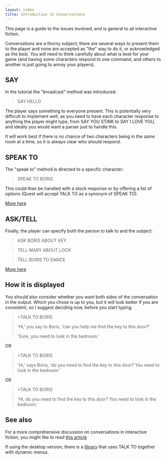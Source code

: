 ```yaml
---
layout: index
title: Introduction to Conversations
---
```


This page is a guide to the issues involved, and is general to all interactive fiction.

Conversations are a thorny subject; there are several ways to present them to the player and none are accepted as "the" way to do it, or acknowledged as the best. You will need to think carefully about what is best for your game (and having some characters respond to one command, and others to another is just going to annoy your players).


SAY
---------

In the tutorial the "broadcast" method was introduced:

> SAY HELLO

The player says something to everyone present. This is potentially very difficult to implement well, as you need to have each character response to anything the player might type, from SAY YOU STINK to SAY I LOVE YOU, and ideally you would want a parser just to handle this.

It will work best if there is no chance of two characters being in the same room at a time, so it is always clear who should respond.


SPEAK TO
--------

The "speak to" method is directed to a specific character:

> SPEAK TO BORIS

This could than be handled with a stock response or by offering a list of options (Quest will accept TALK TO as a synonym of SPEAK TO).

[More here](speak_to.html)



ASK/TELL
--------

Finally, the player can specify both the person to talk to and the subject:

> ASK BORIS ABOUT KEY

> TELL MARY ABOUT LOCK

> TELL BORIS TO DANCE

[More here](ask_about.html)



How it is displayed
-------------------

You should also consider whether you want both sides of the conversation in the output. Which you chose is up to you, but it will look better if you are consistent, so I suggest deciding now, before you start typing.

> \>TALK TO BORIS
>
> 'Hi,' you say to Boris, 'can you help me find the key to this door?'
>
> 'Sure, you need to look in the bedroom.'

OR

> \>TALK TO BORIS
>
> 'Hi,' says Boris, 'do you need to find the key to this door? You need to look in the bedroom.'

OR

> \>TALK TO BORIS
>
> 'Hi, do you need to find the key to this door? You need to look in the bedroom.'





See also
--------

For a more comprehensive discussion on conversations in interactive fiction, you might like to read [this article](http://emshort.wordpress.com/how-to-play/writing-if/my-articles/conversation/)

If using the desktop version, there is a [library](https://github.com/ThePix/quest/wiki/Library:-Conversations) that uses TALK TO together with dynamic menus.
